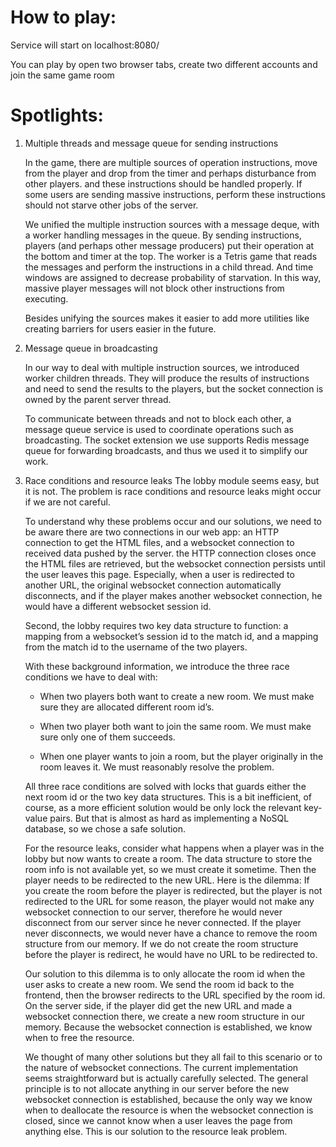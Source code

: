 # How to play:

Service will start on localhost:8080/

You can play by open two browser tabs, create two different accounts and join the same game room

# Spotlights:
1. Multiple threads and message queue for sending instructions

    In the game, there are multiple sources of operation instructions, move from the player and drop from the timer and perhaps disturbance from other players. and these instructions should be handled properly. If some users are sending massive instructions, perform these instructions should not starve other jobs of the server.
    
    We unified the multiple instruction sources with a message deque, with a worker handling messages in the queue.
    By sending instructions, players (and perhaps other message producers) put their operation at the bottom and timer at the top.
    The worker is a Tetris game that reads the messages and perform the instructions in a child thread. And time windows are assigned to decrease probability of starvation.
    In this way, massive player messages will not block other instructions from executing.
    
    Besides unifying the sources makes it easier to add more utilities like creating barriers for users easier in the future.

2. Message queue in broadcasting

    In our way to deal with multiple instruction sources, we introduced worker children threads.
    They will produce the results of instructions and need to send the results to the players, but the socket connection is owned by the parent server thread.
    
    To communicate between threads and not to block each other, a message queue service is used to coordinate operations such as broadcasting.
    The socket extension we use supports Redis message queue for forwarding broadcasts, and thus we used it to simplify our work.

3. Race conditions and resource leaks
    The lobby module seems easy, but it is not. The problem is race conditions and resource leaks might occur if we are not careful.
    
    To understand why these problems occur and our solutions, we need to be aware there are two connections in our web app: an HTTP connection to get the HTML files, and a websocket connection to received data pushed by the server. the HTTP connection closes once the HTML files are retrieved, but the websocket connection persists until the user leaves this page. Especially, when a user is redirected to another URL, the original websocket connection automatically disconnects, and if the player makes another websocket connection, he would have a different websocket session id.
    
    Second, the lobby requires two key data structure to function: a mapping from a websocket’s session id to the match id, and a mapping from the match id to the username of the two players.
    
    With these background information, we introduce the three race conditions we have to deal with:
    
    - When two players both want to create a new room. We must make sure they are allocated different room id’s.
    
    - When two player both want to join the same room. We must make sure only one of them succeeds.
    
    - When one player wants to join a room, but the player originally in the room leaves it. We must reasonably resolve the problem.  
    
    All three race conditions are solved with locks that guards either the next room id or the two key data structures. This is a bit inefficient, of course, as a more efficient solution would be only lock the relevant key-value pairs. But that is almost as hard as implementing a NoSQL database, so we chose a safe solution.
    
    For the resource leaks, consider what happens when a player was in the lobby but now wants to create a room. The data structure to store the room info is not available yet, so we must create it sometime. Then the player needs to be redirected to the new URL. Here is the dilemma: If you create the room before the player is redirected, but the player is not redirected to the URL for some reason, the player would not make any websocket connection to our server, therefore he would never disconnect from our server since he never connected. If the player never disconnects, we would never have a chance to remove the room structure from our memory. If we do not create the room structure before the player is redirect, he would have no URL to be redirected to.
    
    Our solution to this dilemma is to only allocate the room id when the user asks to create a new room. We send the room id back to the frontend, then the browser redirects to the URL specified by the room id. On the server side, if the player did get the new URL and made a websocket connection there, we create a new room structure in our memory. Because the websocket connection is established, we know when to free the resource.
    
    We thought of many other solutions but they all fail to this scenario or to the nature of websocket connections. The current implementation seems straightforward but is actually carefully selected. The general principle is to not allocate anything in our server before the new websocket connection is established, because the only way we know when to deallocate the resource is when the websocket connection is closed, since we cannot know when a user leaves the page from anything else. This is our solution to the resource leak problem.
